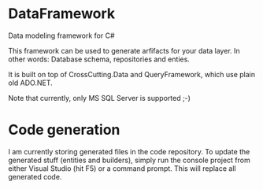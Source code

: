# DataFramework
Data modeling framework for C#

This framework can be used to generate arfifacts for your data layer.
In other words: Database schema, repositories and enties.

It is built on top of CrossCutting.Data and QueryFramework, which use plain old ADO.NET.

Note that currently, only MS SQL Server is supported ;-)

# Code generation

I am currently storing generated files in the code repository.
To update the generated stuff (entities and builders), simply run the console project from either Visual Studio (hit F5) or a command prompt.
This will replace all generated code.